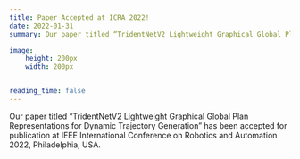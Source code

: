 ```yaml
---
title: Paper Accepted at ICRA 2022!
date: 2022-01-31
summary: Our paper titled “TridentNetV2 Lightweight Graphical Global Plan Representations for Dynamic Trajectory Generation” has been accepted for publication at IEEE International Conference on Robotics and Automation 2022, Philadelphia, USA.

image:
    height: 200px
    width: 200px


reading_time: false
---
```





<!--more-->
Our paper titled “TridentNetV2 Lightweight Graphical Global Plan Representations for Dynamic Trajectory Generation” has been accepted for publication at IEEE International Conference on Robotics and Automation 2022, Philadelphia, USA.
